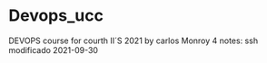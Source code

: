 # Devops_ucc
DEVOPS course for courth II´S 2021
by carlos Monroy
4
notes: ssh modificado 2021-09-30
